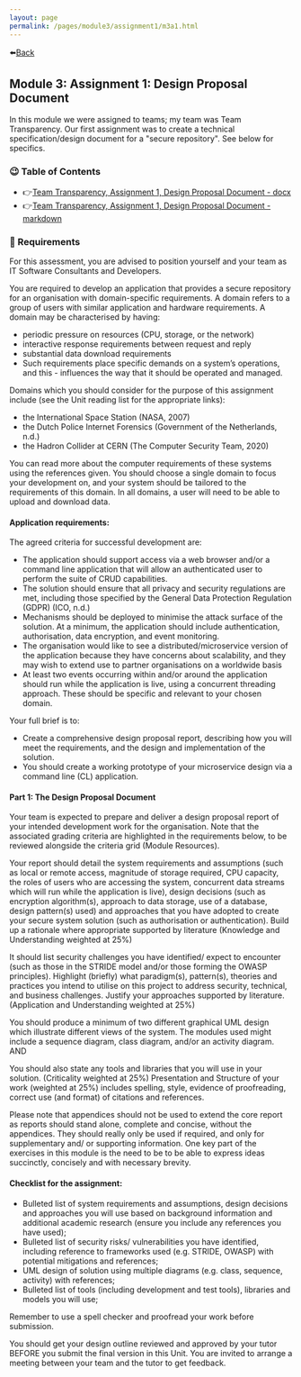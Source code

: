 ```yaml
---
layout: page
permalink: /pages/module3/assignment1/m3a1.html
---
```


⬅️[Back](/pages/module3.html)

## Module 3: Assignment 1: Design Proposal Document

In this module we were assigned to teams; my team was Team Transparency. Our first assignment was to create a technical specification/design document for a "secure repository". See below for specifics.

### 😉 Table of Contents

- 👉[Team Transparency, Assignment 1, Design Proposal Document - docx](/pages/module3/assignment1/teamtransparency-ssdcs-design-proposal-doc.docx)
- 👉[Team Transparency, Assignment 1, Design Proposal Document - markdown](/pages/module3/assignment1/teamtransparency-ssdcs-design-proposal-doc.html)

### 📝 Requirements

For this assessment, you are advised to position yourself and your team as IT Software Consultants and Developers.

You are required to develop an application that provides a secure repository for an organisation with domain-specific requirements. A domain refers to a group of users with similar application and hardware requirements. A domain may be characterised by having:

- periodic pressure on resources (CPU, storage, or the network)
- interactive response requirements between request and reply
- substantial data download requirements
- Such requirements place specific demands on a system’s operations, and this - influences the way that it should be operated and managed.

Domains which you should consider for the purpose of this assignment include (see the Unit reading list for the appropriate links):

- the International Space Station (NASA, 2007)
- the Dutch Police Internet Forensics (Government of the Netherlands, n.d.)
- the Hadron Collider at CERN (The Computer Security Team, 2020)

You can read more about the computer requirements of these systems using the references given. You should choose a single domain to focus your development on, and your system should be tailored to the requirements of this domain. In all domains, a user will need to be able to upload and download data.

#### Application requirements:

The agreed criteria for successful development are:

- The application should support access via a web browser and/or a command line application that will allow an authenticated user to perform the suite of CRUD capabilities.
- The solution should ensure that all privacy and security regulations are met, including those specified by the General Data Protection Regulation (GDPR) (ICO, n.d.)
- Mechanisms should be deployed to minimise the attack surface of the solution. At a minimum, the application should include authentication, authorisation, data encryption, and event monitoring.
- The organisation would like to see a distributed/microservice version of the application because they have concerns about scalability, and they may wish to extend use to partner organisations on a worldwide basis
- At least two events occurring within and/or around the application should run while the application is live, using a concurrent threading approach. These should be specific and relevant to your chosen domain.

Your full brief is to:

- Create a comprehensive design proposal report, describing how you will meet the requirements, and the design and implementation of the solution.
- You should create a working prototype of your microservice design via a command line (CL) application.

#### Part 1: The Design Proposal Document

Your team is expected to prepare and deliver a design proposal report of your intended development work for the organisation. Note that the associated grading criteria are highlighted in the requirements below, to be reviewed alongside the criteria grid (Module Resources).

Your report should detail the system requirements and assumptions (such as local or remote access, magnitude of storage required, CPU capacity, the roles of users who are accessing the system, concurrent data streams which will run while the application is live), design decisions (such as encryption algorithm(s), approach to data storage, use of a database, design pattern(s) used) and approaches that you have adopted to create your secure system solution (such as authorisation or authentication). Build up a rationale where appropriate supported by literature (Knowledge and Understanding weighted at 25%)

It should list security challenges you have identified/ expect to encounter (such as those in the STRIDE model and/or those forming the OWASP principles). Highlight (briefly) what paradigm(s), pattern(s), theories and practices you intend to utilise on this project to address security, technical, and business challenges. Justify your approaches supported by literature. (Application and Understanding weighted at 25%)

You should produce a minimum of two different graphical UML design which illustrate different views of the system. The modules used might include a sequence diagram, class diagram, and/or an activity diagram. AND

You should also state any tools and libraries that you will use in your solution. (Criticality weighted at 25%)
Presentation and Structure of your work (weighted at 25%) includes spelling, style, evidence of proofreading, correct use (and format) of citations and references.

Please note that appendices should not be used to extend the core report as reports should stand alone, complete and concise, without the appendices. They should really only be used if required, and only for supplementary and/ or supporting information. One key part of the exercises in this module is the need to be to be able to express ideas succinctly, concisely and with necessary brevity.

#### Checklist for the assignment:

- Bulleted list of system requirements and assumptions, design decisions and approaches you will use based on background information and additional academic research (ensure you include any references you have used);
- Bulleted list of security risks/ vulnerabilities you have identified, including reference to frameworks used (e.g. STRIDE, OWASP) with potential mitigations and references;
- UML design of solution using multiple diagrams (e.g. class, sequence, activity) with references;
- Bulleted list of tools (including development and test tools), libraries and models you will use;

Remember to use a spell checker and proofread your work before submission.

You should get your design outline reviewed and approved by your tutor BEFORE you submit the final version in this Unit. You are invited to arrange a meeting between your team and the tutor to get feedback.
